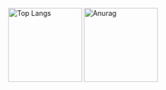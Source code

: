 <p align='left'>
  <img alt='Top Langs' height='150px' src='https://github-readme-stats.vercel.app/api/top-langs/?username=m0r016&layout=compact' />
  <img alt='Anurag's GitHub stats' height='150px' src='https://github-readme-stats.vercel.app/api?username=m0r016&show_icons=true' />
                                                                                                                                  </p>
